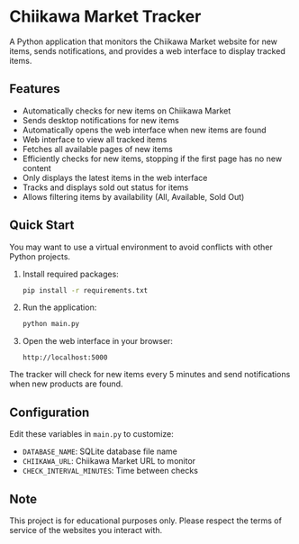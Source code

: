 # Chiikawa Market Tracker

A Python application that monitors the Chiikawa Market website for new items, sends notifications, and provides a web interface to display tracked items.

## Features

- Automatically checks for new items on Chiikawa Market
- Sends desktop notifications for new items
- Automatically opens the web interface when new items are found
- Web interface to view all tracked items
- Fetches all available pages of new items
- Efficiently checks for new items, stopping if the first page has no new content
- Only displays the latest items in the web interface
- Tracks and displays sold out status for items
- Allows filtering items by availability (All, Available, Sold Out)


## Quick Start

You may want to use a virtual environment to avoid conflicts with other Python projects.

1. Install required packages:
    ```bash
    pip install -r requirements.txt
    ```

2. Run the application:
    ```bash
    python main.py
    ```

3. Open the web interface in your browser:
    ```
    http://localhost:5000
    ```

The tracker will check for new items every 5 minutes and send notifications when new products are found.

## Configuration

Edit these variables in `main.py` to customize:

- `DATABASE_NAME`: SQLite database file name
- `CHIIKAWA_URL`: Chiikawa Market URL to monitor
- `CHECK_INTERVAL_MINUTES`: Time between checks

## Note

This project is for educational purposes only. Please respect the terms of service of the websites you interact with.
